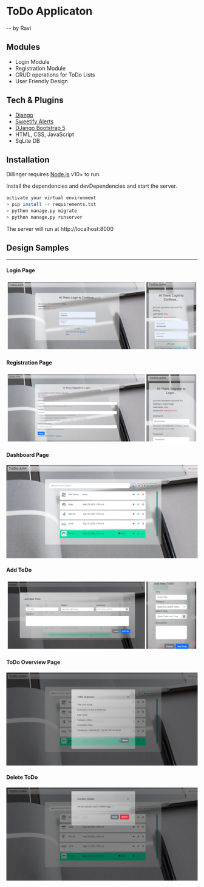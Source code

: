 # ToDo Applicaton
-- by Ravi 

## Modules

- Login Module
- Registration Module
- CRUD operations for ToDo Lists
- User Friendly Design


## Tech & Plugins

- [Django](https://www.djangoproject.com/) 
- [Sweetify Alerts](https://github.com/Atrox/sweetify-django)
- [DJango Bootstrap 5](https://github.com/zostera/django-bootstrap5)
- HTML, CSS, JavaScript
- SqLite DB

## Installation

Dillinger requires [Node.js](https://nodejs.org/) v10+ to run.

Install the dependencies and devDependencies and start the server.

```sh
activate your virtual environment
> pip install -r requirements.txt
> python manage.py migrate
> python manage.py runserver
```
The server will run at http://localhost:8000


## Design Samples
----
#### Login Page
![Login Page](https://github.com/pothalaravi/todo/blob/main/sampleImages/login_final.png?raw=true)

#### Registration Page
![Registration Page](https://github.com/pothalaravi/todo/blob/main/sampleImages/register_final.png?raw=true)

#### Dashboard Page
![Dashboard Page](https://github.com/pothalaravi/todo/blob/main/sampleImages/dashboard.png?raw=true)

#### Add ToDo
![Add ToDo](https://github.com/pothalaravi/todo/blob/main/sampleImages/addtask_final.png?raw=true)

#### ToDo Overview Page
![ToDo Overview Page](https://github.com/pothalaravi/todo/blob/main/sampleImages/taskview.png?raw=true)

#### Delete ToDo
![Delete ToDo Page](https://github.com/pothalaravi/todo/blob/main/sampleImages/deleteview.png?raw=true)

